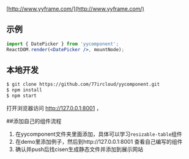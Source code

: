 [http://www.yyframe.com/](http://www.yyframe.com/)
## 示例

```jsx
import { DatePicker } from 'yycomponent';
ReactDOM.render(<DatePicker />, mountNode);
```

## 本地开发

```bash
$ git clone https://github.com/77ircloud/yycomponent.git
$ npm install
$ npm start
```
打开浏览器访问 http://127.0.0.1:8001 ，

##添加自己的组件流程
1. 在yycomponent文件夹里面添加，具体可以学习`resizable-table`组件
2. 在demo里添加例子，然后到http://127.0.0.1:8001 查看自己编写的组件
3. 确认并push后找cisen生成静态文件并添加到展示网站
